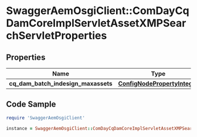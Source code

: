 # SwaggerAemOsgiClient::ComDayCqDamCoreImplServletAssetXMPSearchServletProperties

## Properties

Name | Type | Description | Notes
------------ | ------------- | ------------- | -------------
**cq_dam_batch_indesign_maxassets** | [**ConfigNodePropertyInteger**](ConfigNodePropertyInteger.md) |  | [optional] 

## Code Sample

```ruby
require 'SwaggerAemOsgiClient'

instance = SwaggerAemOsgiClient::ComDayCqDamCoreImplServletAssetXMPSearchServletProperties.new(cq_dam_batch_indesign_maxassets: null)
```


